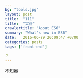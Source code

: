 ```yaml
---
bg: "tools.jpg"
layout: post
title:  "111"
title:  "实验"
crawlertitle: "About ES6"
summary: "What's new in ES6"
date:   2016-06-29 20:09:47 +0700
categories: posts
tags: ['front-end']

？
---
```

不知奥